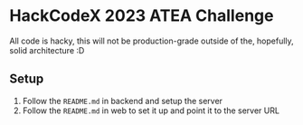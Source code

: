 # HackCodeX 2023 ATEA Challenge

All code is hacky, this will not be production-grade outside of the, hopefully, solid architecture :D

## Setup

1. Follow the `README.md` in backend and setup the server
2. Follow the `README.md` in web to set it up and point it to the server URL
